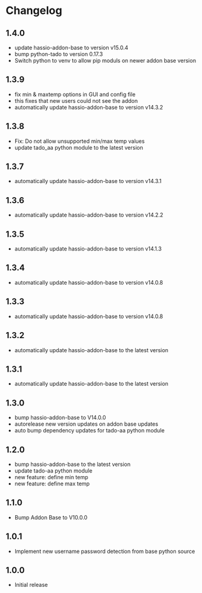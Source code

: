 # Changelog
## 1.4.0
- update hassio-addon-base to version v15.0.4
- bump python-tado to version 0.17.3
- Switch python to venv to allow pip moduls on newer addon base version

## 1.3.9
- fix min & maxtemp options in GUI and config file
- this fixes that new users could not see the addon
- automatically update hassio-addon-base to version v14.3.2

## 1.3.8
- Fix: Do not allow unsupported min/max temp values
- update tado_aa python module to the latest version

## 1.3.7
- automatically update hassio-addon-base to version v14.3.1

## 1.3.6
- automatically update hassio-addon-base to version v14.2.2

## 1.3.5
- automatically update hassio-addon-base to version v14.1.3

## 1.3.4
- automatically update hassio-addon-base to version v14.0.8

## 1.3.3
- automatically update hassio-addon-base to version v14.0.8

## 1.3.2
- automatically update hassio-addon-base to the latest version

## 1.3.1
- automatically update hassio-addon-base to the latest version

## 1.3.0
- bump hassio-addon-base to V14.0.0
- autorelease new version updates on addon base updates
- auto bump dependency updates for tado-aa python module

## 1.2.0
- bump hassio-addon-base to the latest version
- update tado-aa python module
- new feature: define min temp
- new feature: define max temp

## 1.1.0
- Bump Addon Base to V10.0.0

## 1.0.1
- Implement new username password detection from base python source

## 1.0.0
- Initial release